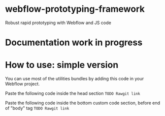 # webflow-prototyping-framework
Robust rapid prototyping with Webflow and JS code

# Documentation work in progress

# How to use: simple version
You can use most of the utilities bundles by adding this code in your Webflow project.

Paste the following code inside the head section
```TODO Rawgit link```

Paste the following code inside the bottom custom code section, before end of "body" tag
```TODO Rawgit link```
